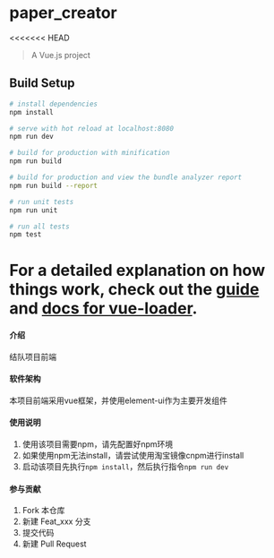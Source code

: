 # paper_creator

<<<<<<< HEAD
> A Vue.js project

## Build Setup

``` bash
# install dependencies
npm install

# serve with hot reload at localhost:8080
npm run dev

# build for production with minification
npm run build

# build for production and view the bundle analyzer report
npm run build --report

# run unit tests
npm run unit

# run all tests
npm test
```

For a detailed explanation on how things work, check out the [guide](http://vuejs-templates.github.io/webpack/) and [docs for vue-loader](http://vuejs.github.io/vue-loader).
=======
#### 介绍
结队项目前端

#### 软件架构
本项目前端采用vue框架，并使用element-ui作为主要开发组件

#### 使用说明

1.  使用该项目需要npm，请先配置好npm环境
2.  如果使用npm无法install，请尝试使用淘宝镜像cnpm进行install
3.  启动该项目先执行`npm install`，然后执行指令`npm run dev`

#### 参与贡献

1.  Fork 本仓库
2.  新建 Feat_xxx 分支
3.  提交代码
4.  新建 Pull Request

